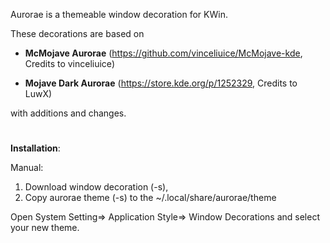 Aurorae is a themeable window decoration for KWin.

These decorations are based on 

- **McMojave Aurorae** (https://github.com/vinceliuice/McMojave-kde, Credits to vinceliuice)

- **Mojave Dark Aurorae**  (https://store.kde.org/p/1252329, Credits to LuwX)

with additions and changes.



#
**Installation**:

Manual:

1) Download window decoration (-s),
2) Copy aurorae theme (-s) to the  ~/.local/share/aurorae/theme

Open System Setting=> Application Style=> Window Decorations and select your new theme.

